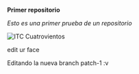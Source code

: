**Primer repositorio**

_Esto es una primer prueba de un repositorio_

![ITC Cuatrovientos](http://www.cuatrovientos.org/images/logo2.png)

edit ur face

Editando la nueva branch patch-1 :v
